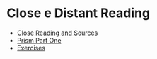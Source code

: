 # Close e Distant Reading



* [Close Reading and Sources](../close-reading-1/close-reading.md)
* [Prism Part One](../close-reading-1/prism-part-one.md)
* [Exercises](../close-reading-1/exercises.md)
